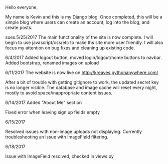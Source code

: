 Hello everyone, 

My name is Kevin and this is my Django blog. Once completed, this will be a simple blog where users can create an account, log into the blog, and create posts.

sues.5/25/2017
The main functionality of the site is now complete. I will begin to use javascript/css/etc to make ths site more user friendly. I will also focus my attention on bug fixes and cleaning up existing code.

6/4/2017
Added logout button, moved login/logout/home buttons to navbar.
Added bootstrap, renamed images on upload

6/11/2017
The website is now live on http://kreaves.pythonanywhere.com/

After a bit of trouble with getting gitignore to work, the updated secret key is no longer visible.
The database and image cache will reset every night, mostly to avoid space/inappropriate content issues.

6/14/2017
Added "About Me" section

Fixed error when leaving sign up fields empty

6/15/2017

Resolved issues with non-image uploads not displaying. Currently troubleshooting an issue with ImageField filtering.

6/18/2017

Issue with ImageField resolved, checked in views.py